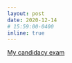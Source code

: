```yaml
---
layout: post
date: 2020-12-14 
# 15:59:00-0400
inline: true
---
```


[My candidacy exam](https://youtu.be/0-X0ZiscC8c)
